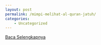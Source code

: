 ```yaml
---
layout: post
permalink: /mimpi-melihat-al-quran-jatuh/
categories:
    - Uncategorized
---
```


[Baca Selengkapnya](/03)